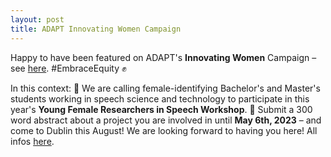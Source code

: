 ```yaml
---
layout: post
title: ADAPT Innovating Women Campaign
---
```


Happy to have been featured on ADAPT's <b>Innovating Women</b> Campaign – see <a href="https://www.adaptcentre.ie/news-and-events/adapt-celebrates-innovating-women-for-international-womens-day-dr-iona-gessinger/" target="_blank" rel="noopener">here</a>. #EmbraceEquity &#9994;

In this context: &#x1f6a8; We are calling female-identifying Bachelor's and Master's students working in speech science and technology to participate in this year's <b>Young Female Researchers in Speech Workshop</b>. &#x1f6a8; Submit a 300 word abstract about a project you are involved in until <b>May 6th, 2023</b> – and come to Dublin this August! We are looking forward to having you here! All infos <a href="https://sites.google.com/view/yfrsw-2023" target="_blank" rel="noopener">here</a>.
